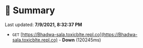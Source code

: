 # 📖 Summary
Last updated: **7/9/2021, 8:32:37 PM**

- `GET` [https://Bhadwa-sala.toxicblte.repl.co](https://Bhadwa-sala.toxicblte.repl.co) - **Down** (120245ms)
